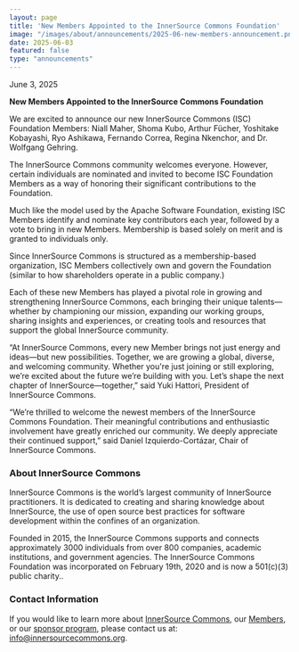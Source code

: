 ```yaml
---
layout: page
title: 'New Members Appointed to the InnerSource Commons Foundation'
image: "/images/about/announcements/2025-06-new-members-announcement.png"
date: 2025-06-03
featured: false
type: "announcements"
---
```

 
June 3, 2025

**New Members Appointed to the InnerSource Commons Foundation**

We are excited to announce our new InnerSource Commons (ISC) Foundation Members: Niall Maher, Shoma Kubo, Arthur Fücher, Yoshitake Kobayashi, Ryo Ashikawa, Fernando Correa, Regina Nkenchor, and Dr. Wolfgang Gehring.

The InnerSource Commons community welcomes everyone. However, certain individuals are nominated and invited to become ISC Foundation Members as a way of honoring their significant contributions to the Foundation.

Much like the model used by the Apache Software Foundation, existing ISC Members identify and nominate key contributors each year, followed by a vote to bring in new Members. Membership is based solely on merit and is granted to individuals only.

Since InnerSource Commons is structured as a membership-based organization, ISC Members collectively own and govern the Foundation (similar to how shareholders operate in a public company.)

Each of these new Members has played a pivotal role in growing and strengthening InnerSource Commons, each bringing their unique talents—whether by championing our mission, expanding our working groups, sharing insights and experiences, or creating tools and resources that support the global InnerSource community.

“At InnerSource Commons, every new Member brings not just energy and ideas—but new possibilities. Together, we are growing a global, diverse, and welcoming community. Whether you're just joining or still exploring, we’re excited about the future we’re building with you. Let’s shape the next chapter of InnerSource—together,” said Yuki Hattori, President of InnerSource Commons. 

“We’re thrilled to welcome the newest members of the InnerSource Commons Foundation. Their meaningful contributions and enthusiastic involvement have greatly enriched our community. We deeply appreciate their continued support,” said Daniel Izquierdo-Cortázar, Chair of InnerSource Commons.


### About InnerSource Commons

InnerSource Commons is the world’s largest community of InnerSource practitioners. It is dedicated to creating and sharing knowledge about InnerSource, the use of open source best practices for software development within the confines of an organization.

Founded in 2015, the InnerSource Commons supports and connects approximately 3000 individuals from over 800 companies, academic institutions, and government agencies. The InnerSource Commons Foundation was incorporated on February 19th, 2020 and is now a 501(c)(3) public charity..

### Contact Information

If you would like to learn more about [InnerSource Commons](https://innersourcecommons.org/), our [Members](https://innersourcecommons.org/about/members/), or our [sponsor program](https://innersourcecommons.org/about/sponsors/), please contact us at: info@innersourcecommons.org.